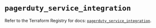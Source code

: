 # `pagerduty_service_integration`

Refer to the Terraform Registry for docs: [`pagerduty_service_integration`](https://registry.terraform.io/providers/pagerduty/pagerduty/3.24.2/docs/resources/service_integration).
